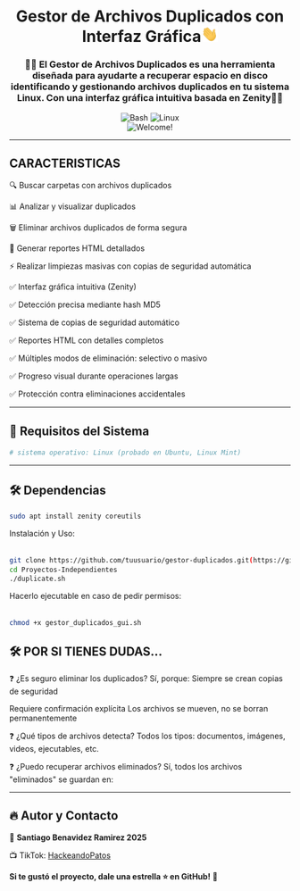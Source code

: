 <div align="center">
  <h1>Gestor de Archivos Duplicados con Interfaz Gráfica<img src="https://github.com/ABSphreak/ABSphreak/blob/master/gifs/Hi.gif" width="30px"></h1>
  <h3>🕵️‍♂️ El Gestor de Archivos Duplicados es una herramienta diseñada para ayudarte a recuperar espacio en disco identificando y gestionando archivos duplicados en tu sistema Linux. Con una interfaz gráfica intuitiva basada en Zenity🕵️‍♂️</h3>
  
  <div>
    <img src="https://img.shields.io/badge/Bash-4EAA25?style=for-the-badge&logo=gnu-bash&logoColor=white" alt="Bash"/>
    <img src="https://img.shields.io/badge/Linux-000000?style=for-the-badge&logo=linux&logoColor=white" alt="Linux"/>
  </div>
</div>

<div align="center" width="50">
  <img src="https://i.gifer.com/6o0.gif" alt="Welcome!" width="300"/>
</div>

---

## CARACTERISTICAS
🔍 Buscar carpetas con archivos duplicados

📊 Analizar y visualizar duplicados

🗑️ Eliminar archivos duplicados de forma segura

📝 Generar reportes HTML detallados

⚡ Realizar limpiezas masivas con copias de seguridad automática

✅ Interfaz gráfica intuitiva (Zenity)

✅ Detección precisa mediante hash MD5

✅ Sistema de copias de seguridad automático

✅ Reportes HTML con detalles completos

✅ Múltiples modos de eliminación: selectivo o masivo

✅ Progreso visual durante operaciones largas

✅ Protección contra eliminaciones accidentales

---

## 🚀 Requisitos del Sistema

```bash
# sistema operativo: Linux (probado en Ubuntu, Linux Mint)

```

---

## 🛠 Dependencias

```bash
sudo apt install zenity coreutils
```

Instalación y Uso:
```bash

git clone https://github.com/tuusuario/gestor-duplicados.git(https://github.com/BenaviDev/Proyectos-Independientes.git)
cd Proyectos-Independientes
./duplicate.sh
```
Hacerlo ejecutable en caso de pedir permisos:
```bash

chmod +x gestor_duplicados_gui.sh

```

## 🛠 POR SI TIENES DUDAS...

❓ ¿Es seguro eliminar los duplicados?
Sí, porque:
Siempre se crean copias de seguridad

Requiere confirmación explícita
Los archivos se mueven, no se borran permanentemente

❓ ¿Qué tipos de archivos detecta?
Todos los tipos: documentos, imágenes, videos, ejecutables, etc.

❓ ¿Puedo recuperar archivos eliminados?
Sí, todos los archivos "eliminados" se guardan en:

---

## 🔥 Autor y Contacto

👤 **Santiago Benavidez Ramirez 2025**  

📺 TikTok: [HackeandoPatos](https://www.tiktok.com/@hackeadopatos)  

**Si te gustó el proyecto, dale una estrella ⭐ en GitHub!** 🚀
